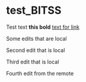 # test_BITSS

Test text **this bold** [text for link](https://github.com/jamesohawkins/test_BITSS/edit/master/README.md)

Some edits that are local

Second edit that is local

Third edit that is local

Fourth edit from the remote
